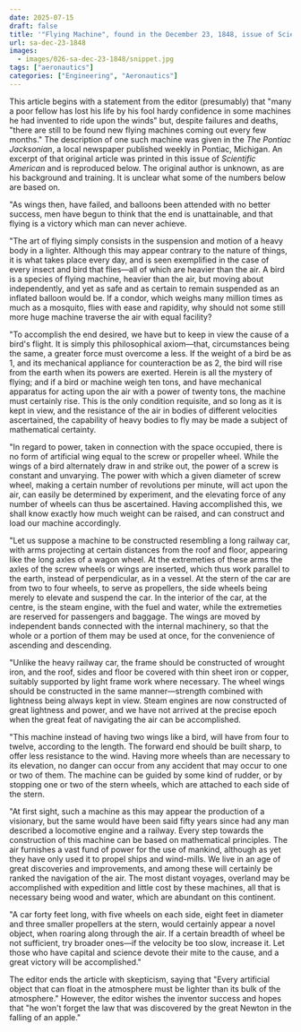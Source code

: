 ```yaml
---
date: 2025-07-15
draft: false
title: '"Flying Machine", found in the December 23, 1848, issue of Scientific American (1848)'
url: sa-dec-23-1848
images:
  - images/026-sa-dec-23-1848/snippet.jpg
tags: ["aeronautics"]
categories: ["Engineering", "Aeronautics"]
---
```

This article begins with a statement from the editor (presumably) that "many a poor fellow has lost his life by his fool hardy confidence in some machines he had invented to ride upon the winds" but, despite failures and deaths, "there are still to be found new flying machines coming out every few months." The description of one such machine was given in the *The Pontiac Jacksonian*, a local newspaper published weekly in Pontiac, Michigan. An excerpt of that original article was printed in this issue of *Scientific American* and is reproduced below. The original author is unknown, as are his background and training. It is unclear what some of the numbers below are based on.

"As wings then, have failed, and balloons been attended with no better success, men have begun to think that the end is unattainable, and that flying is a victory which man can never achieve.

"The art of flying simply consists in the suspension and motion of a heavy body in a lighter. Although this may appear contrary to the nature of things, it is what takes place every day, and is seen exemplified in the case of every insect and bird that flies&mdash;all of which are heavier than the air. A bird is a species of flying machine, heavier than the air, but moving about independently, and yet as safe and as certain to remain suspended as an inflated balloon would be. If a condor, which weighs many million times as much as a mosquito, flies with ease and rapidity, why should not some still more huge machine traverse the air with equal facility?

"To accomplish the end desired, we have but to keep in view the cause of a bird's flight. It is simply this philosophical axiom&mdash;that, circumstances being the same, a greater force must overcome a less. If the weight of a bird be as 1, and its mechanical appliance for counteraction be as 2, the bird will rise from the earth when its powers are exerted. Herein is all the mystery of flying; and if a bird or machine weigh ten tons, and have mechanical apparatus for acting upon the air with a power of twenty tons, the machine must certainly rise. This is the only condition requisite, and so long as it is kept in view, and the resistance of the air in bodies of different velocities ascertained, the capability of heavy bodies to fly may be made a subject of mathematical certainty.

"In regard to power, taken in connection with the space occupied, there is no form of artificial wing equal to the screw or propeller wheel. While the wings of a bird alternately draw in and strike out, the power of a screw is constant and unvarying. The power with which a given diameter of screw wheel, making a certain number of revolutions per minute, will act upon the air, can easily be determined by experiment, and the elevating force of any number of wheels can thus be ascertained. Having accomplished this, we shall know exactly how much weight can be raised, and can construct and load our machine accordingly.

"Let us suppose a machine to be constructed resembling a long railway car, with arms projecting at certain distances from the roof and floor, appearing like the long axles of a wagon wheel. At the extremeties of these arms the axles of the screw wheels or wings are inserted, which thus work parallel to the earth, instead of perpendicular, as in a vessel. At the stern of the car are from two to four wheels, to serve as propellers, the side wheels being merely to elevate and suspend the car. In the interior of the car, at the centre, is the steam engine, with the fuel and water, while the extremeties are reserved for passengers and baggage. The wings are moved by independent bands connected with the internal machinery, so that the whole or a portion of them may be used at once, for the convenience of ascending and descending.

"Unlike the heavy railway car, the frame should be constructed of wrought iron, and the roof, sides and floor be covered with thin sheet iron or copper, suitably supported by light frame work where necessary. The wheel wings should be constructed in the same manner&mdash;strength combined with lightness being always kept in view. Steam engines are now constructed of great lightness and power, and we have not arrived at the precise epoch when the great feat of navigating the air can be accomplished.

"This machine instead of having two wings like a bird, will have from four to twelve, according to the length. The forward end should be built sharp, to offer less resistance to the wind. Having more wheels than are necessary to its elevation, no danger can occur from any accident that may occur to one or two of them. The machine can be guided by some kind of rudder, or by stopping one or two of the stern wheels, which are attached to each side of the stern.

"At first sight, such a machine as this may appear the production of a visionary, but the same would have been said fifty years since had any man described a locomotive engine and a railway. Every step towards the construction of this machine can be based on mathematical principles. The air furnishes a vast fund of power for the use of mankind, although as yet they have only used it to propel ships and wind-mills. We live in an age of great discoveries and improvements, and among these will certainly be ranked the navigation of the air. The most distant voyages, overland may be accomplished with expedition and little cost by these machines, all that is necessary being wood and water, which are abundant on this continent.

"A car forty feet long, with five wheels on each side, eight feet in diameter and three smaller propellers at the stern, would certainly appear a novel object, when roaring along through the air. If a certain breadth of wheel be not sufficient, try broader ones&mdash;if the velocity be too slow, increase it. Let those who have capital and science devote their mite to the cause, and a great victory will be accomplished."

The editor ends the article with skepticism, saying that "Every artificial object that can float in the atmosphere must be lighter than its bulk of the atmosphere." However, the editor wishes the inventor success and hopes that "he won't forget the law that was discovered by the great Newton in the falling of an apple."